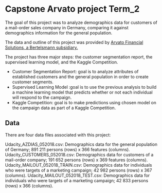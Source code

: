 # Capstone Arvato project Term_2

The goal of this project was to analyze demographics data for customers of a mail-order sales company in Germany, comparing it against demographics information for the general population.


The data and outline of this project was provided by [Arvato Financial Solutions, a Bertelsmann subsidiary.](https://finance.arvato.com/en-us/)

The project has three major steps: the customer segmentation report, the supervised learning model, and the Kaggle Competition.

- Customer Segmentation Report: goal is to analyze attributes of established customers and the general population in order to create customer segments.
 - Supervised Learning Model :goal is to use the previous analysis to build a machine learning model that predicts whether or not each individual will respond to the campaign.
- Kaggle Competition: goal is to make predictions using chosen model on the campaign data as part of a Kaggle Competition.

## Data

There are four data files associated with this project:

Udacity_AZDIAS_052018.csv: Demographics data for the general population of Germany; 891 211 persons (rows) x 366 features (columns).
Udacity_CUSTOMERS_052018.csv: Demographics data for customers of a mail-order company; 191 652 persons (rows) x 369 features (columns).
Udacity_MAILOUT_052018_TRAIN.csv: Demographics data for individuals who were targets of a marketing campaign; 42 982 persons (rows) x 367 (columns).
Udacity_MAILOUT_052018_TEST.csv: Demographics data for individuals who were targets of a marketing campaign; 42 833 persons (rows) x 366 (columns).
